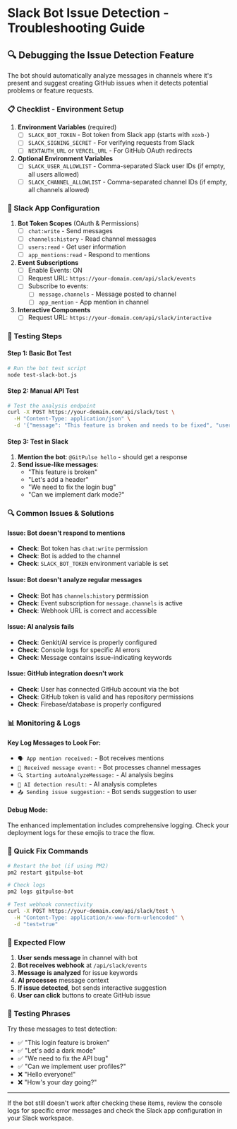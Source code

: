 # Slack Bot Issue Detection - Troubleshooting Guide

## 🔍 Debugging the Issue Detection Feature

The bot should automatically analyze messages in channels where it's present and suggest creating GitHub issues when it detects potential problems or feature requests.

### 📋 Checklist - Environment Setup

1. **Environment Variables** (required)
   - [ ] `SLACK_BOT_TOKEN` - Bot token from Slack app (starts with `xoxb-`)
   - [ ] `SLACK_SIGNING_SECRET` - For verifying requests from Slack
   - [ ] `NEXTAUTH_URL` or `VERCEL_URL` - For GitHub OAuth redirects

2. **Optional Environment Variables**
   - [ ] `SLACK_USER_ALLOWLIST` - Comma-separated Slack user IDs (if empty, all users allowed)
   - [ ] `SLACK_CHANNEL_ALLOWLIST` - Comma-separated channel IDs (if empty, all channels allowed)

### 🤖 Slack App Configuration

1. **Bot Token Scopes** (OAuth & Permissions)
   - [ ] `chat:write` - Send messages
   - [ ] `channels:history` - Read channel messages
   - [ ] `users:read` - Get user information
   - [ ] `app_mentions:read` - Respond to mentions

2. **Event Subscriptions**
   - [ ] Enable Events: ON
   - [ ] Request URL: `https://your-domain.com/api/slack/events`
   - [ ] Subscribe to events:
     - [ ] `message.channels` - Message posted to channel
     - [ ] `app_mention` - App mention in channel

3. **Interactive Components**
   - [ ] Request URL: `https://your-domain.com/api/slack/interactive`

### 🧪 Testing Steps

#### Step 1: Basic Bot Test
```bash
# Run the bot test script
node test-slack-bot.js
```

#### Step 2: Manual API Test
```bash
# Test the analysis endpoint
curl -X POST https://your-domain.com/api/slack/test \
  -H "Content-Type: application/json" \
  -d '{"message": "This feature is broken and needs to be fixed", "userId": "U123", "channelId": "C123"}'
```

#### Step 3: Test in Slack
1. **Mention the bot**: `@GitPulse hello` - should get a response
2. **Send issue-like messages**:
   - "This feature is broken"
   - "Let's add a header"
   - "We need to fix the login bug"
   - "Can we implement dark mode?"

### 🔍 Common Issues & Solutions

#### Issue: Bot doesn't respond to mentions
- **Check**: Bot token has `chat:write` permission
- **Check**: Bot is added to the channel
- **Check**: `SLACK_BOT_TOKEN` environment variable is set

#### Issue: Bot doesn't analyze regular messages
- **Check**: Bot has `channels:history` permission
- **Check**: Event subscription for `message.channels` is active
- **Check**: Webhook URL is correct and accessible

#### Issue: AI analysis fails
- **Check**: Genkit/AI service is properly configured
- **Check**: Console logs for specific AI errors
- **Check**: Message contains issue-indicating keywords

#### Issue: GitHub integration doesn't work
- **Check**: User has connected GitHub account via the bot
- **Check**: GitHub token is valid and has repository permissions
- **Check**: Firebase/database is properly configured

### 📊 Monitoring & Logs

#### Key Log Messages to Look For:
- `🗣️ App mention received:` - Bot receives mentions
- `📨 Received message event:` - Bot processes channel messages
- `🔍 Starting autoAnalyzeMessage:` - AI analysis begins
- `🤖 AI detection result:` - AI analysis completes
- `📤 Sending issue suggestion:` - Bot sends suggestion to user

#### Debug Mode:
The enhanced implementation includes comprehensive logging. Check your deployment logs for these emojis to trace the flow.

### 🚀 Quick Fix Commands

```bash
# Restart the bot (if using PM2)
pm2 restart gitpulse-bot

# Check logs
pm2 logs gitpulse-bot

# Test webhook connectivity
curl -X POST https://your-domain.com/api/slack/test \
  -H "Content-Type: application/x-www-form-urlencoded" \
  -d "test=true"
```

### 📝 Expected Flow

1. **User sends message** in channel with bot
2. **Bot receives webhook** at `/api/slack/events`
3. **Message is analyzed** for issue keywords
4. **AI processes** message context
5. **If issue detected**, bot sends interactive suggestion
6. **User can click** buttons to create GitHub issue

### 🎯 Testing Phrases

Try these messages to test detection:
- ✅ "This login feature is broken"
- ✅ "Let's add a dark mode"
- ✅ "We need to fix the API bug"
- ✅ "Can we implement user profiles?"
- ❌ "Hello everyone!"
- ❌ "How's your day going?"

---

If the bot still doesn't work after checking these items, review the console logs for specific error messages and check the Slack app configuration in your Slack workspace.